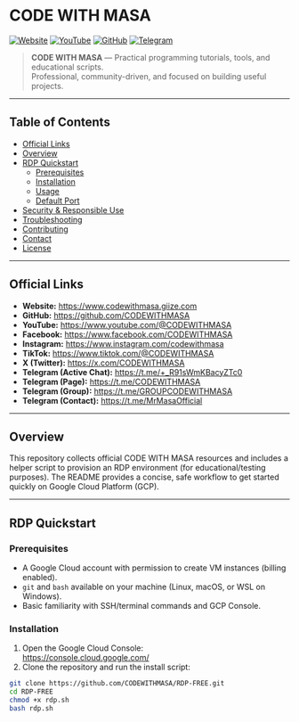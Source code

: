 # CODE WITH MASA

[![Website](https://img.shields.io/badge/Website-codewithmasa.giize.com-blue)](https://www.codewithmasa.giize.com)
[![YouTube](https://img.shields.io/badge/YouTube-@CODEWITHMASA-red)](https://www.youtube.com/@CODEWITHMASA)
[![GitHub](https://img.shields.io/badge/GitHub-CODEWITHMASA-black)](https://github.com/CODEWITHMASA)
[![Telegram](https://img.shields.io/badge/Telegram-@CODEWITHMASA-38A1F3)](https://t.me/CODEWITHMASA)

> **CODE WITH MASA** — Practical programming tutorials, tools, and educational scripts.  
> Professional, community-driven, and focused on building useful projects.

---

## Table of Contents
- [Official Links](#official-links)
- [Overview](#overview)
- [RDP Quickstart](#rdp-quickstart)
  - [Prerequisites](#prerequisites)
  - [Installation](#installation)
  - [Usage](#usage)
  - [Default Port](#default-port)
- [Security & Responsible Use](#security--responsible-use)
- [Troubleshooting](#troubleshooting)
- [Contributing](#contributing)
- [Contact](#contact)
- [License](#license)

---

## Official Links
- **Website:** https://www.codewithmasa.giize.com  
- **GitHub:** https://github.com/CODEWITHMASA  
- **YouTube:** https://www.youtube.com/@CODEWITHMASA  
- **Facebook:** https://www.facebook.com/CODEWITHMASA  
- **Instagram:** https://www.instagram.com/codewithmasa  
- **TikTok:** https://www.tiktok.com/@CODEWITHMASA  
- **X (Twitter):** https://x.com/CODEWITHMASA  
- **Telegram (Active Chat):** https://t.me/+_R91sWmKBacyZTc0  
- **Telegram (Page):** https://t.me/CODEWITHMASA  
- **Telegram (Group):** https://t.me/GROUPCODEWITHMASA  
- **Telegram (Contact):** https://t.me/MrMasaOfficial

---

## Overview
This repository collects official CODE WITH MASA resources and includes a helper script to provision an RDP environment (for educational/testing purposes). The README provides a concise, safe workflow to get started quickly on Google Cloud Platform (GCP).

---

## RDP Quickstart

### Prerequisites
- A Google Cloud account with permission to create VM instances (billing enabled).
- `git` and `bash` available on your machine (Linux, macOS, or WSL on Windows).
- Basic familiarity with SSH/terminal commands and GCP Console.

### Installation
1. Open the Google Cloud Console:  
   https://console.cloud.google.com/
2. Clone the repository and run the install script:

```bash
git clone https://github.com/CODEWITHMASA/RDP-FREE.git
cd RDP-FREE
chmod +x rdp.sh
bash rdp.sh
